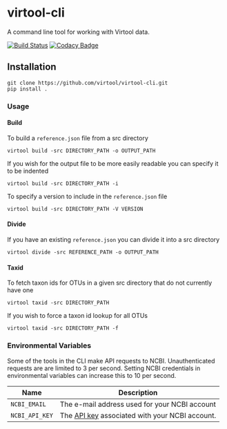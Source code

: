 # virtool-cli

A command line tool for working with Virtool data.

[![Build Status](https://cloud.drone.io/api/badges/virtool/virtool-cli/status.svg)](https://cloud.drone.io/virtool/virtool-cli)
[![Codacy Badge](https://app.codacy.com/project/badge/Grade/f4d6416f3d434c62af89c2ba94f8343a)](https://www.codacy.com/gh/virtool/virtool-cli/dashboard?utm_source=github.com&amp;utm_medium=referral&amp;utm_content=virtool/virtool-cli&amp;utm_campaign=Badge_Grade)

## Installation

```shell script
git clone https://github.com/virtool/virtool-cli.git
pip install .
```

### Usage
#### Build
To build a `reference.json` file from a src directory

```shell script
virtool build -src DIRECTORY_PATH -o OUTPUT_PATH
```

If you wish for the output file to be more easily readable you can specify it to be indented

```shell script
virtool build -src DIRECTORY_PATH -i
```

To specify a version to include in the `reference.json` file

```shell script
virtool build -src DIRECTORY_PATH -V VERSION
```

#### Divide
If you have an existing `reference.json` you can divide it into a src directory

```shell script
virtool divide -src REFERENCE_PATH -o OUTPUT_PATH
```

#### Taxid
To fetch taxon ids for OTUs in a given src directory that do not currently have one

```shell script
virtool taxid -src DIRECTORY_PATH
```

If you wish to force a taxon id lookup for all OTUs

```shell script
virtool taxid -src DIRECTORY_PATH -f
```

### Environmental Variables
Some of the tools in the CLI make API requests to NCBI. Unauthenticated requests are are limited to 3 per second. Setting NCBI credentials in environmental variables can increase this to 10 per second.

| Name | Description |
|----|---------|
| `NCBI_EMAIL` | The e-mail address used for your NCBI account |
| `NCBI_API_KEY` | The [API key](https://www.ncbi.nlm.nih.gov/account/settings/) associated with your NCBI account. |
